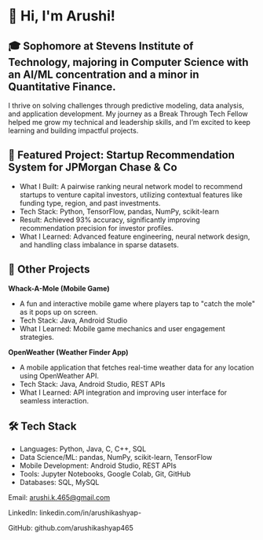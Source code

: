 # 👋 Hi, I'm Arushi!

## 🎓 Sophomore at Stevens Institute of Technology, majoring in Computer Science with an AI/ML concentration and a minor in Quantitative Finance.

I thrive on solving challenges through predictive modeling, data analysis, and application development. My journey as a Break Through Tech Fellow helped me grow my technical and leadership skills, and I’m excited to keep learning and building impactful projects.

## 🎯 Featured Project: Startup Recommendation System for JPMorgan Chase & Co
* What I Built: A pairwise ranking neural network model to recommend startups to venture capital investors, utilizing contextual features like funding type, region, and past investments.
* Tech Stack: Python, TensorFlow, pandas, NumPy, scikit-learn
* Result: Achieved 93% accuracy, significantly improving recommendation precision for investor profiles.
* What I Learned: Advanced feature engineering, neural network design, and handling class imbalance in sparse datasets.

## 🚀 Other Projects
**Whack-A-Mole (Mobile Game)**
* A fun and interactive mobile game where players tap to "catch the mole" as it pops up on screen.
* Tech Stack: Java, Android Studio
* What I Learned: Mobile game mechanics and user engagement strategies.

**OpenWeather (Weather Finder App)**
* A mobile application that fetches real-time weather data for any location using OpenWeather API.
* Tech Stack: Java, Android Studio, REST APIs
* What I Learned: API integration and improving user interface for seamless interaction.

## 🛠 Tech Stack
* Languages: Python, Java, C, C++, SQL
* Data Science/ML: pandas, NumPy, scikit-learn, TensorFlow
* Mobile Development: Android Studio, REST APIs
* Tools: Jupyter Notebooks, Google Colab, Git, GitHub
* Databases: SQL, MySQL

Email: arushi.k.465@gmail.com

LinkedIn: linkedin.com/in/arushikashyap-

GitHub: github.com/arushikashyap465

